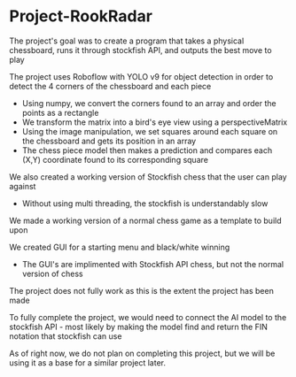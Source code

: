 # Project-RookRadar

The project's goal was to create a program that takes a physical chessboard, runs it through stockfish API, and outputs the best move to play

The project uses Roboflow with YOLO v9 for object detection in order to detect the 4 corners of the chessboard and each piece
- Using numpy, we convert the corners found to an array and order the points as a rectangle
- We transform the matrix into a bird's eye view using a perspectiveMatrix
- Using the image manipulation, we set squares around each square on the chessboard and gets its position in an array
- The chess piece model then makes a prediction and compares each (X,Y) coordinate found to its corresponding square

We also created a working version of Stockfish chess that the user can play against
- Without using multi threading, the stockfish is understandably slow

We made a working version of a normal chess game as a template to build upon

We created GUI for a starting menu and black/white winning
- The GUI's are implimented with Stockfish API chess, but not the normal version of chess

The project does not fully work as this is the extent the project has been made

To fully complete the project, we would need to connect the AI model to the stockfish API - most likely by making the model find and return the FIN notation that stockfish can use

As of right now, we do not plan on completing this project, but we will be using it as a base for a similar project later.

